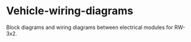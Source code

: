 Vehicle-wiring-diagrams
=======================

Block diagrams and wiring diagrams between electrical modules for RW-3x2.
